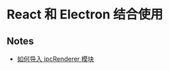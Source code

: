 # React 和 Electron 结合使用

## Notes

- [如何导入 ipcRenderer 模块](https://github.com/nonelittlesong/study-web/blob/master/Frontend/React/Electron/react-import-ipcRenderer.md)

